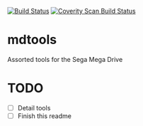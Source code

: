 [![Build Status](https://travis-ci.org/flamewing/mdtools.svg?branch=master)](https://travis-ci.org/flamewing/mdtools)
[![Coverity Scan Build Status](https://scan.coverity.com/projects/13716/badge.svg)](https://scan.coverity.com/projects/13716)

# mdtools
Assorted tools for the Sega Mega Drive

# TODO

- [ ] Detail tools
- [ ] Finish this readme
